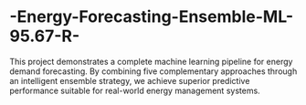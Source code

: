 # -Energy-Forecasting-Ensemble-ML-95.67-R-
This project demonstrates a complete machine learning pipeline for energy demand forecasting. By combining five complementary approaches through an intelligent ensemble strategy, we achieve superior predictive performance suitable for real-world energy management systems.
